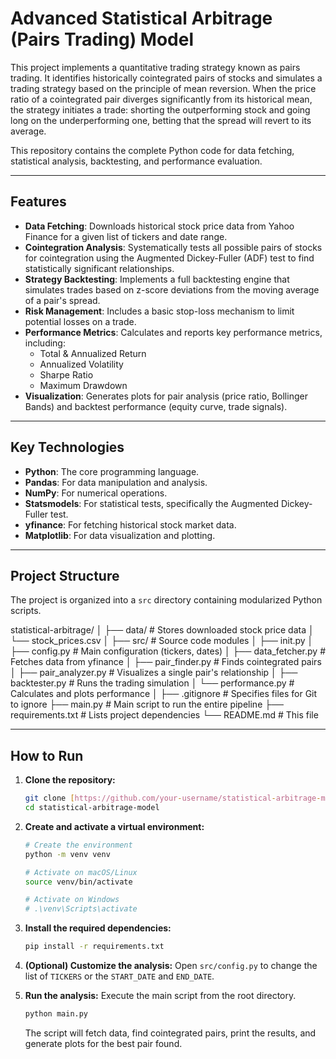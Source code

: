 # Advanced Statistical Arbitrage (Pairs Trading) Model

This project implements a quantitative trading strategy known as pairs trading. It identifies historically cointegrated pairs of stocks and simulates a trading strategy based on the principle of mean reversion. When the price ratio of a cointegrated pair diverges significantly from its historical mean, the strategy initiates a trade: shorting the outperforming stock and going long on the underperforming one, betting that the spread will revert to its average.

This repository contains the complete Python code for data fetching, statistical analysis, backtesting, and performance evaluation.

---

## Features

- **Data Fetching**: Downloads historical stock price data from Yahoo Finance for a given list of tickers and date range.
- **Cointegration Analysis**: Systematically tests all possible pairs of stocks for cointegration using the Augmented Dickey-Fuller (ADF) test to find statistically significant relationships.
- **Strategy Backtesting**: Implements a full backtesting engine that simulates trades based on z-score deviations from the moving average of a pair's spread.
- **Risk Management**: Includes a basic stop-loss mechanism to limit potential losses on a trade.
- **Performance Metrics**: Calculates and reports key performance metrics, including:
  - Total & Annualized Return
  - Annualized Volatility
  - Sharpe Ratio
  - Maximum Drawdown
- **Visualization**: Generates plots for pair analysis (price ratio, Bollinger Bands) and backtest performance (equity curve, trade signals).

---

## Key Technologies

- **Python**: The core programming language.
- **Pandas**: For data manipulation and analysis.
- **NumPy**: For numerical operations.
- **Statsmodels**: For statistical tests, specifically the Augmented Dickey-Fuller test.
- **yfinance**: For fetching historical stock market data.
- **Matplotlib**: For data visualization and plotting.

---

## Project Structure

The project is organized into a `src` directory containing modularized Python scripts.


statistical-arbitrage/
│
├── data/                  # Stores downloaded stock price data
│   └── stock_prices.csv
│
├── src/                   # Source code modules
│   ├── init.py
│   ├── config.py          # Main configuration (tickers, dates)
│   ├── data_fetcher.py    # Fetches data from yfinance
│   ├── pair_finder.py     # Finds cointegrated pairs
│   ├── pair_analyzer.py   # Visualizes a single pair's relationship
│   ├── backtester.py      # Runs the trading simulation
│   └── performance.py     # Calculates and plots performance
│
├── .gitignore             # Specifies files for Git to ignore
├── main.py                # Main script to run the entire pipeline
├── requirements.txt       # Lists project dependencies
└── README.md              # This file


---

## How to Run

1.  **Clone the repository:**
    ```bash
    git clone [https://github.com/your-username/statistical-arbitrage-model.git](https://github.com/your-username/statistical-arbitrage-model.git)
    cd statistical-arbitrage-model
    ```

2.  **Create and activate a virtual environment:**
    ```bash
    # Create the environment
    python -m venv venv

    # Activate on macOS/Linux
    source venv/bin/activate

    # Activate on Windows
    # .\venv\Scripts\activate
    ```

3.  **Install the required dependencies:**
    ```bash
    pip install -r requirements.txt
    ```

4.  **(Optional) Customize the analysis:**
    Open `src/config.py` to change the list of `TICKERS` or the `START_DATE` and `END_DATE`.

5.  **Run the analysis:**
    Execute the main script from the root directory.
    ```bash
    python main.py
    ```
    The script will fetch data, find cointegrated pairs, print the results, and generate plots for the best pair found.
